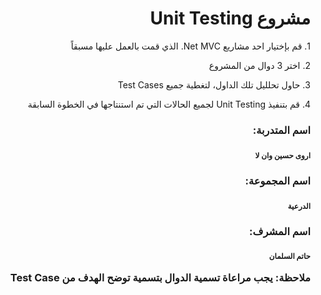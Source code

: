 

<div dir="rtl" align="right">
<h1>مشروع Unit Testing</h1>
<p>1. قم بإختيار احد مشاريع Net MVC.  الذي قمت بالعمل عليها مسبقاً </p>
<p>2. اختر 3 دوال من المشروع</p>
<p>3. حاول تحلليل تلك الداول، لتغطية جميع  Test Cases</p>
<p>4. قم بتنفيذ Unit Testing لجميع الحالات التي تم استنتاجها في الخطوة السابقة</p>
<h3>اسم المتدربة:<h3>
<p style="font-size:12px">اروى حسين وان لا</p>

<h3>اسم المجموعة:<h3>
<p style="font-size:12px">الدرعية</p>
<h3>اسم المشرف:<h3>
<p style="font-size:12px">حاتم السلمان</p>



<p><b> ملاحظة:  يجب مراعاة تسمية الدوال بتسمية توضح الهدف من Test Case </b> </p>

</div>
